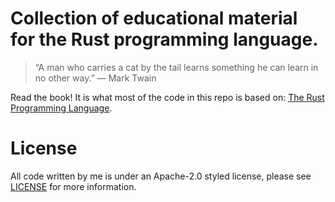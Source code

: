 # Collection of educational material for the Rust programming language.

> “A man who carries a cat by the tail learns something he can learn in no other way.”
— Mark Twain


Read the book! It is what most of the code in this repo is based on: 
[The Rust Programming Language](https://doc.rust-lang.org/book/).

# License
All code written by me is under an Apache-2.0 styled license, please see [LICENSE](https://github.com/willeagren/edurust/blob/main/LICENSE) for more information.

